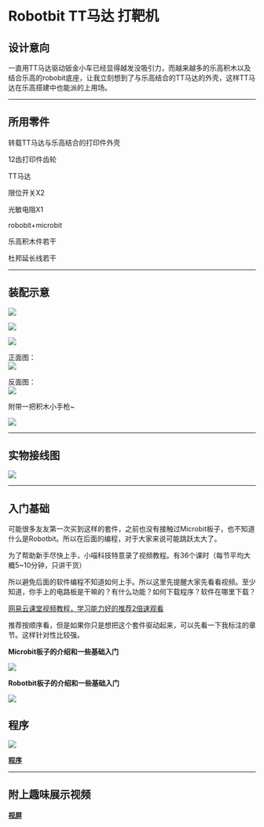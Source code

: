 # Robotbit TT马达 打靶机

## 设计意向   
一直用TT马达驱动钣金小车已经显得越发没吸引力，而越来越多的乐高积木以及结合乐高的robobit底座，让我立刻想到了与乐高结合的TT马达的外壳，这样TT马达在乐高搭建中也能派的上用场。   

---

## 所用零件   
转载TT马达与乐高结合的打印件外壳   

12齿打印件齿轮   

TT马达   

限位开关X2   

光敏电阻X1  

robobit+microbit   

乐高积木件若干   

杜邦延长线若干   

---

## 装配示意   

![](./dabatu/01.png)   

![](./dabatu/02.png)   

![](./dabatu/2.5.png)   

正面图：   
![](./dabatu/03.png)   

反面图：   
![](./dabatu/04.png)   

附带一把积木小手枪~   

![](./dabatu/05.png)   

---

## 实物接线图   

![](./dabatu/06.png)   

---

## 入门基础

可能很多友友第一次买到这样的套件，之前也没有接触过Microbit板子，也不知道什么是Robotbit。所以在后面的编程，对于大家来说可能跳跃太大了。

为了帮助新手尽快上手，小喵科技特意录了视频教程。有36个课时（每节平均大概5~10分钟，只讲干货）

所以避免后面的软件编程不知道如何上手。所以这里先提醒大家先看看视频。至少知道，你手上的电路板是干嘛的？有什么功能？如何下载程序？软件在哪里下载？

[网易云课堂视频教程，学习能力好的推荐2倍速观看](https://study.163.com/course/introduction.htm?courseId=1005485001#/courseDetail?tab=1)

推荐按顺序看，但是如果你只是想把这个套件驱动起来，可以先看一下我标注的章节。这样针对性比较强。

**Microbit板子的介绍和一些基础入门**

![](./images/microbit01.png)  

**Robotbit板子的介绍和一些基础入门**

![](./images/microbit03.png) 

## 程序   

![](./dabatu/07.png)   



**[程序](https://makecode.microbit.org/_XiU4v1gA9Jyt)**

---

## 附上趣味展示视频    

   
**[视屏](http://v.youku.com/v_show/id_XNDAwOTMwMzYyOA==.html)**  

